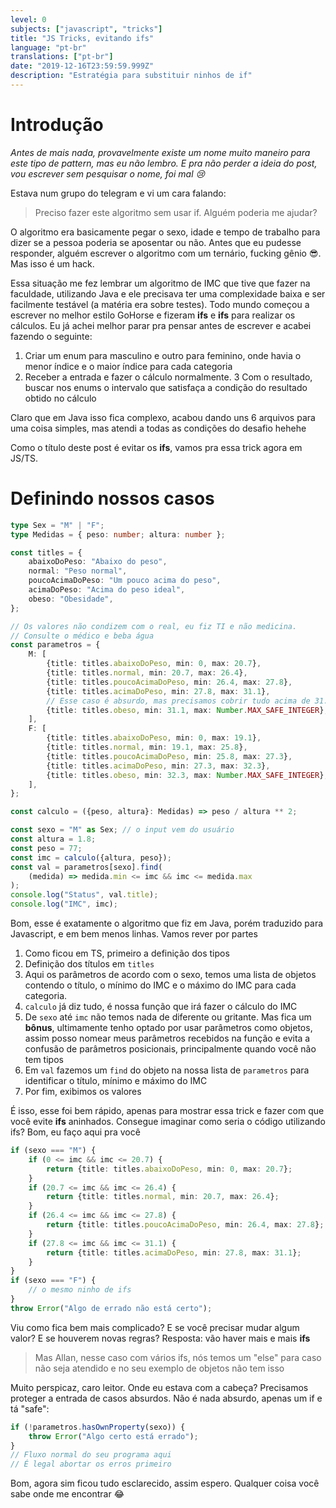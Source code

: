 ```yaml
---
level: 0
subjects: ["javascript", "tricks"]
title: "JS Tricks, evitando ifs"
language: "pt-br"
translations: ["pt-br"]
date: "2019-12-16T23:59:59.999Z"
description: "Estratégia para substituir ninhos de if"
---
```


# Introdução

_Antes de mais nada, provavelmente existe um nome muito maneiro para este tipo de pattern, mas eu não lembro. E pra não
perder a ideia do post, vou escrever sem pesquisar o nome, foi mal :cry:_

Estava num grupo do telegram e vi um cara falando:

> Preciso fazer este algoritmo sem usar if. Alguém poderia me ajudar?

O algoritmo era basicamente pegar o sexo, idade e tempo de trabalho para dizer se a pessoa poderia se aposentar ou não.
Antes que eu pudesse responder, alguém escrever o algoritmo com um ternário, fucking gênio :sunglasses:. Mas isso é um
hack.

Essa situação me fez lembrar um algoritmo de IMC que tive que fazer na faculdade, utilizando Java e ele precisava ter
uma complexidade baixa e ser facilmente testável (a matéria era sobre testes). Todo mundo começou a escrever no melhor
estilo GoHorse e fizeram **ifs** e **ifs** para realizar os cálculos. Eu já achei melhor parar pra pensar antes de
escrever e acabei fazendo o seguinte:

1. Criar um enum para masculino e outro para feminino, onde havia o menor índice e o maior índice para cada categoria
2. Receber a entrada e fazer o cálculo normalmente.
   3 Com o resultado, buscar nos enums o intervalo que satisfaça a condição do resultado obtido no cálculo

Claro que em Java isso fica complexo, acabou dando uns 6 arquivos para uma coisa simples, mas atendi a todas as
condições do desafio hehehe

Como o título deste post é evitar os **ifs**, vamos pra essa trick agora em JS/TS.

# Definindo nossos casos

```typescript
type Sex = "M" | "F";
type Medidas = { peso: number; altura: number };

const titles = {
    abaixoDoPeso: "Abaixo do peso",
    normal: "Peso normal",
    poucoAcimaDoPeso: "Um pouco acima do peso",
    acimaDoPeso: "Acima do peso ideal",
    obeso: "Obesidade",
};

// Os valores não condizem com o real, eu fiz TI e não medicina.
// Consulte o médico e beba água
const parametros = {
    M: [
        {title: titles.abaixoDoPeso, min: 0, max: 20.7},
        {title: titles.normal, min: 20.7, max: 26.4},
        {title: titles.poucoAcimaDoPeso, min: 26.4, max: 27.8},
        {title: titles.acimaDoPeso, min: 27.8, max: 31.1},
        // Esse caso é absurdo, mas precisamos cobrir tudo acima de 31.1
        {title: titles.obeso, min: 31.1, max: Number.MAX_SAFE_INTEGER},
    ],
    F: [
        {title: titles.abaixoDoPeso, min: 0, max: 19.1},
        {title: titles.normal, min: 19.1, max: 25.8},
        {title: titles.poucoAcimaDoPeso, min: 25.8, max: 27.3},
        {title: titles.acimaDoPeso, min: 27.3, max: 32.3},
        {title: titles.obeso, min: 32.3, max: Number.MAX_SAFE_INTEGER},
    ],
};

const calculo = ({peso, altura}: Medidas) => peso / altura ** 2;

const sexo = "M" as Sex; // o input vem do usuário
const altura = 1.8;
const peso = 77;
const imc = calculo({altura, peso});
const val = parametros[sexo].find(
    (medida) => medida.min <= imc && imc <= medida.max
);
console.log("Status", val.title);
console.log("IMC", imc);
```

Bom, esse é exatamente o algoritmo que fiz em Java, porém traduzido para Javascript, e em bem menos linhas. Vamos rever
por partes

1. Como ficou em TS, primeiro a definição dos tipos
2. Definição dos títulos em `titles`
3. Aqui os parâmetros de acordo com o sexo, temos uma lista de objetos contendo o título, o mínimo do IMC e o máximo do
   IMC para cada categoria.
4. `calculo` já diz tudo, é nossa função que irá fazer o cálculo do IMC
5. De `sexo` até `imc` não temos nada de diferente ou gritante. Mas fica um **bônus**, ultimamente tenho optado por usar
   parâmetros como objetos, assim posso nomear meus parâmetros recebidos na função e evita a confusão de parâmetros
   posicionais, principalmente quando você não tem tipos
6. Em `val` fazemos um `find` do objeto na nossa lista de `parametros` para identificar o título, mínimo e máximo do IMC
7. Por fim, exibimos os valores

É isso, esse foi bem rápido, apenas para mostrar essa trick e fazer com que você evite **ifs** aninhados. Consegue
imaginar como seria o código utilizando ifs? Bom, eu faço aqui pra você

```typescript
if (sexo === "M") {
    if (0 <= imc && imc <= 20.7) {
        return {title: titles.abaixoDoPeso, min: 0, max: 20.7};
    }
    if (20.7 <= imc && imc <= 26.4) {
        return {title: titles.normal, min: 20.7, max: 26.4};
    }
    if (26.4 <= imc && imc <= 27.8) {
        return {title: titles.poucoAcimaDoPeso, min: 26.4, max: 27.8};
    }
    if (27.8 <= imc && imc <= 31.1) {
        return {title: titles.acimaDoPeso, min: 27.8, max: 31.1};
    }
}
if (sexo === "F") {
    // o mesmo ninho de ifs
}
throw Error("Algo de errado não está certo");
```

Viu como fica bem mais complicado? E se você precisar mudar algum valor? E se houverem novas regras? Resposta: vão haver
mais e mais **ifs**

> Mas Allan, nesse caso com vários ifs, nós temos um "else" para caso não seja atendido e no seu exemplo de objetos não
> tem isso

Muito perspicaz, caro leitor. Onde eu estava com a cabeça? Precisamos proteger a entrada de casos absurdos. Não é nada
absurdo, apenas um if e tá "safe":

```typescript
if (!parametros.hasOwnProperty(sexo)) {
    throw Error("Algo certo está errado");
}
// Fluxo normal do seu programa aqui
// É legal abortar os erros primeiro
```

Bom, agora sim ficou tudo esclarecido, assim espero. Qualquer coisa você sabe onde me encontrar :joy:
